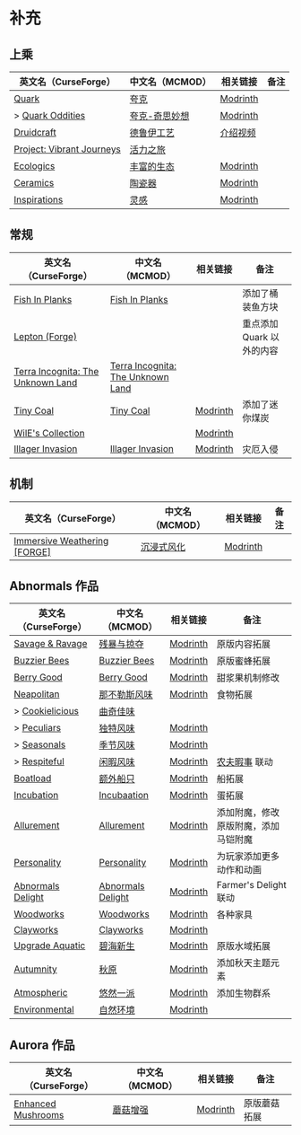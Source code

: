 # 补充

## 上乘

| 英文名（CurseForge）                                                                               | 中文名（MCMOD）                                       | 相关链接                                               | 备注 |
| -------------------------------------------------------------------------------------------------- | ----------------------------------------------------- | ------------------------------------------------------ | ---- |
| [Quark](https://www.curseforge.com/minecraft/mc-mods/quark)                                        | [夸克](https://www.mcmod.cn/class/527.html)           | [Modrinth](https://modrinth.com/mod/quark)             |      |
| > [Quark Oddities](https://www.curseforge.com/minecraft/mc-mods/quark-oddities)                    | [夸克-奇思妙想](https://www.mcmod.cn/class/1823.html) | [Modrinth](https://modrinth.com/mod/quark-oddities)    |      |
| [Druidcraft](https://www.curseforge.com/minecraft/mc-mods/druidcraft)                              | [德鲁伊工艺](https://www.mcmod.cn/class/3479.html)    | [介绍视频](https://www.bilibili.com/video/av413176041) |      |
| [Project: Vibrant Journeys](https://www.curseforge.com/minecraft/mc-mods/project-vibrant-journeys) | [活力之旅](https://www.mcmod.cn/class/1564.html)      |                                                        |      |
| [Ecologics](https://www.curseforge.com/minecraft/mc-mods/ecologics)                                | [丰富的生态](https://www.mcmod.cn/class/6198.html)    | [Modrinth](https://modrinth.com/mod/ecologics)         |      |
| [Ceramics](https://www.curseforge.com/minecraft/mc-mods/ceramics)                                  | [陶瓷器](https://www.mcmod.cn/class/1427.html)        | [Modrinth](https://modrinth.com/mod/ceramics)          |      |
| [Inspirations](https://www.curseforge.com/minecraft/mc-mods/inspirations)                          | [灵感](https://www.mcmod.cn/class/1122.html)          | [Modrinth](https://modrinth.com/mod/inspirations)      |      |

## 常规

| 英文名（CurseForge）                                                                             | 中文名（MCMOD）                                                           | 相关链接                                              | 备注                      |
| ------------------------------------------------------------------------------------------------ | ------------------------------------------------------------------------- | ----------------------------------------------------- | ------------------------- |
| [Fish In Planks](https://www.curseforge.com/minecraft/mc-mods/fish-in-planks)                    | [Fish In Planks](https://www.mcmod.cn/class/4025.html)                    |                                                       | 添加了桶装鱼方块          |
| [Lepton (Forge)](https://www.curseforge.com/minecraft/mc-mods/lepton)                            |                                                                           |                                                       | 重点添加 Quark 以外的内容 |
| [Terra Incognita: The Unknown Land](https://www.curseforge.com/minecraft/mc-mods/terraincognita) | [Terra Incognita: The Unknown Land](https://www.mcmod.cn/class/3784.html) |                                                       |                           |
| [Tiny Coal](https://www.curseforge.com/minecraft/mc-mods/tiny-coal)                              | [Tiny Coal](https://www.mcmod.cn/class/11502.html)                        | [Modrinth](https://modrinth.com/mod/tiny-coal)        | 添加了迷你煤炭            |
| [WilE's Collection](https://www.curseforge.com/minecraft/mc-mods/wiles-collection)               |                                                                           | [Modrinth](https://modrinth.com/mod/wilescollection)  |                           |
| [Illager Invasion](https://www.curseforge.com/minecraft/mc-mods/illager-invasion)                | [Illager Invasion](https://www.mcmod.cn/class/11340.html)                 | [Modrinth](https://modrinth.com/mod/illager-invasion) | 灾厄入侵                  |

## 机制

| 英文名（CurseForge）                                                                                    | 中文名（MCMOD）                                    | 相关链接                                                  | 备注 |
| ------------------------------------------------------------------------------------------------------- | -------------------------------------------------- | --------------------------------------------------------- | ---- |
| [Immersive Weathering [FORGE]](https://www.curseforge.com/minecraft/mc-mods/immersive-weathering-forge) | [沉浸式风化](https://www.mcmod.cn/class/6057.html) | [Modrinth](https://modrinth.com/mod/immersive-weathering) |      |

## Abnormals 作品

| 英文名（CurseForge）                                                                | 中文名（MCMOD）                                           | 相关链接                                               | 备注                                                  |
| ----------------------------------------------------------------------------------- | --------------------------------------------------------- | ------------------------------------------------------ | ----------------------------------------------------- |
| [Savage & Ravage](https://www.curseforge.com/minecraft/mc-mods/savage-and-ravage)   | [残暴与掠夺](https://www.mcmod.cn/class/3481.html)        | [Modrinth](https://modrinth.com/mod/savage-and-ravage) | 原版内容拓展                                          |
| [Buzzier Bees](https://www.curseforge.com/minecraft/mc-mods/buzzier-bees)           | [Buzzier Bees](https://www.mcmod.cn/class/2326.html)      | [Modrinth](https://modrinth.com/mod/buzzier-bees)      | 原版蜜蜂拓展                                          |
| [Berry Good](https://www.curseforge.com/minecraft/mc-mods/berry-good)               | [Berry Good](https://www.mcmod.cn/class/3480.html)        | [Modrinth](https://modrinth.com/mod/berry-good)        | 甜浆果机制修改                                        |
| [Neapolitan](https://www.curseforge.com/minecraft/mc-mods/neapolitan)               | [那不勒斯风味](https://www.mcmod.cn/class/3212.html)      | [Modrinth](https://modrinth.com/mod/neapolitan)        | 食物拓展                                              |
| > [Cookielicious](https://www.curseforge.com/minecraft/mc-mods/cookielicious)       | [曲奇佳味](https://www.mcmod.cn/class/5946.html)          |                                                        |                                                       |
| > [Peculiars](https://www.curseforge.com/minecraft/mc-mods/peculiars)               | [独特风味](https://www.mcmod.cn/class/4653.html)          | [Modrinth](https://modrinth.com/mod/peculiars)         |                                                       |
| > [Seasonals](https://www.curseforge.com/minecraft/mc-mods/seasonals)               | [季节风味](https://www.mcmod.cn/class/4668.html)          | [Modrinth](https://modrinth.com/mod/seasonals)         |                                                       |
| > [Respiteful](https://www.curseforge.com/minecraft/mc-mods/respiteful)             | [闲暇风味](https://www.mcmod.cn/class/9638.html)          | [Modrinth](https://modrinth.com/mod/respiteful)        | [农夫暇事](https://www.mcmod.cn/class/6737.html) 联动 |
| [Boatload](https://www.curseforge.com/minecraft/mc-mods/boatload)                   | [额外船只](https://www.mcmod.cn/class/3222.html)          | [Modrinth](https://modrinth.com/mod/boatload)          | 船拓展                                                |
| [Incubation](https://www.curseforge.com/minecraft/mc-mods/incubation)               | [Incubaation](https://www.mcmod.cn/class/3927.html)       | [Modrinth](https://modrinth.com/mod/incubation)        | 蛋拓展                                                |
| [Allurement](https://www.curseforge.com/minecraft/mc-mods/allurement)               | [Allurement](https://www.mcmod.cn/class/3611.html)        | [Modrinth](https://modrinth.com/mod/allurement!)       | 添加附魔，修改原版附魔，添加马铠附魔                  |
| [Personality](https://www.curseforge.com/minecraft/mc-mods/personality)             | [Personality](https://www.mcmod.cn/class/3610.html)       | [Modrinth](https://modrinth.com/mod/personality!)      | 为玩家添加更多动作和动画                              |
| [Abnormals Delight](https://www.curseforge.com/minecraft/mc-mods/abnormals-delight) | [Abnormals Delight](https://www.mcmod.cn/class/3585.html) | [Modrinth](https://modrinth.com/mod/abnormals-delight) | Farmer's Delight 联动                                 |
| [Woodworks](https://www.curseforge.com/minecraft/mc-mods/woodworks)                 | [Woodworks](https://www.mcmod.cn/class/7872.html)         | [Modrinth](https://modrinth.com/mod/woodworks)         | 各种家具                                              |
| [Clayworks](https://www.curseforge.com/minecraft/mc-mods/clayworks)                 | [Clayworks](https://www.mcmod.cn/class/9266.html)         | [Modrinth](https://modrinth.com/mod/clayworks)         |                                                       |
| [Upgrade Aquatic](https://www.curseforge.com/minecraft/mc-mods/upgrade-aquatic)     | [碧海新生](https://www.mcmod.cn/class/2916.html)          | [Modrinth](https://modrinth.com/mod/upgrade-aquatic)   | 原版水域拓展                                          |
| [Autumnity](https://www.curseforge.com/minecraft/mc-mods/autumnity)                 | [秋原](https://www.mcmod.cn/class/2412.html)              | [Modrinth](https://modrinth.com/mod/autumnity)         | 添加秋天主题元素                                      |
| [Atmospheric](https://www.curseforge.com/minecraft/mc-mods/atmospheric)             | [悠然一派](https://www.mcmod.cn/class/3208.html)          | [Modrinth](https://modrinth.com/mod/atmospheric)       | 添加生物群系                                          |
| [Environmental](https://www.curseforge.com/minecraft/mc-mods/environmental)         | [自然环境](https://www.mcmod.cn/class/3591.html)          | [Modrinth](https://modrinth.com/mod/environmental)     |                                                       |

## Aurora 作品

| 英文名（CurseForge）                                                                  | 中文名（MCMOD）                                  | 相关链接                                                | 备注         |
| ------------------------------------------------------------------------------------- | ------------------------------------------------ | ------------------------------------------------------- | ------------ |
| [Enhanced Mushrooms](https://www.curseforge.com/minecraft/mc-mods/enhanced-mushrooms) | [蘑菇增强](https://www.mcmod.cn/class/3854.html) | [Modrinth](https://modrinth.com/mod/enhanced-mushrooms) | 原版蘑菇拓展 |
